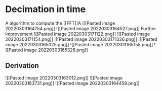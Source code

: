 # Decimation in time
A algorithm to compute the [[FFT]]A
![[Pasted image 20220303164754.png]]
![[Pasted image 20220303164527.png]]
Further improvement
![[Pasted image 20220303171122.png]]
![[Pasted image 20220303171154.png]]
![[Pasted image 20220303171326.png]]
![[Pasted image 20220303165025.png]]
![[Pasted image 20220303165155.png]]
![[Pasted image 20220303165326.png]]
## Derivation
![[Pasted image 20220303163012.png]]
![[Pasted image 20220303163731.png]]
![[Pasted image 20220303164458.png]]
